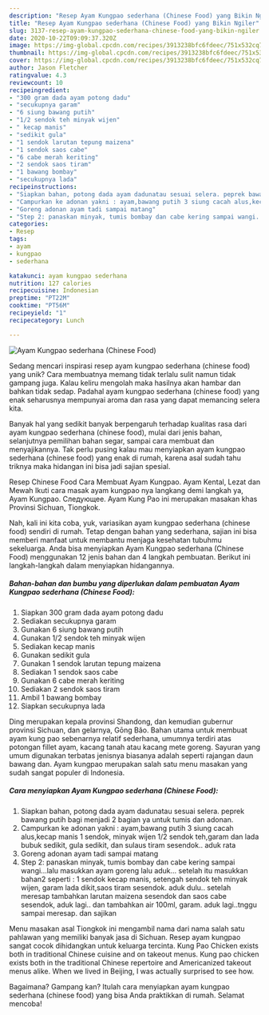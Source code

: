 ```yaml
---
description: "Resep Ayam Kungpao sederhana (Chinese Food) yang Bikin Ngiler"
title: "Resep Ayam Kungpao sederhana (Chinese Food) yang Bikin Ngiler"
slug: 3137-resep-ayam-kungpao-sederhana-chinese-food-yang-bikin-ngiler
date: 2020-10-22T09:09:37.320Z
image: https://img-global.cpcdn.com/recipes/3913238bfc6fdeec/751x532cq70/ayam-kungpao-sederhana-chinese-food-foto-resep-utama.jpg
thumbnail: https://img-global.cpcdn.com/recipes/3913238bfc6fdeec/751x532cq70/ayam-kungpao-sederhana-chinese-food-foto-resep-utama.jpg
cover: https://img-global.cpcdn.com/recipes/3913238bfc6fdeec/751x532cq70/ayam-kungpao-sederhana-chinese-food-foto-resep-utama.jpg
author: Jason Fletcher
ratingvalue: 4.3
reviewcount: 10
recipeingredient:
- "300 gram dada ayam potong dadu"
- "secukupnya garam"
- "6 siung bawang putih"
- "1/2 sendok teh minyak wijen"
- " kecap manis"
- "sedikit gula"
- "1 sendok larutan tepung maizena"
- "1 sendok saos cabe"
- "6 cabe merah keriting"
- "2 sendok saos tiram"
- "1 bawang bombay"
- "secukupnya lada"
recipeinstructions:
- "Siapkan bahan, potong dada ayam dadunatau sesuai selera. peprek bawang putih bagi menjadi 2 bagian ya untuk tumis dan adonan."
- "Campurkan ke adonan yakni : ayam,bawang putih 3 siung cacah alus,kecap manis 1 sendok, minyak wijen 1/2 sendok teh,garam dan lada bubuk sedikit, gula sedikit, dan sulaus tiram sesendok.. aduk rata"
- "Goreng adonan ayam tadi sampai matang"
- "Step 2: panaskan minyak, tumis bombay dan cabe kering sampai wangi...lalu masukkan ayam goreng lalu aduk... setelah itu masukkan bahan2 seperti : 1 sendok kecap manis, setengah sendok teh minyak wijen, garam lada dikit,saos tiram sesendok. aduk dulu.. setelah meresap tambahkan larutan maizena sesendok dan saos cabe sesendok, aduk lagi.. dan tambahkan air 100ml, garam. aduk lagi..tnggu sampai meresap. dan sajikan"
categories:
- Resep
tags:
- ayam
- kungpao
- sederhana

katakunci: ayam kungpao sederhana 
nutrition: 127 calories
recipecuisine: Indonesian
preptime: "PT22M"
cooktime: "PT56M"
recipeyield: "1"
recipecategory: Lunch

---
```



![Ayam Kungpao sederhana (Chinese Food)](https://img-global.cpcdn.com/recipes/3913238bfc6fdeec/751x532cq70/ayam-kungpao-sederhana-chinese-food-foto-resep-utama.jpg)

Sedang mencari inspirasi resep ayam kungpao sederhana (chinese food) yang unik? Cara membuatnya memang tidak terlalu sulit namun tidak gampang juga. Kalau keliru mengolah maka hasilnya akan hambar dan bahkan tidak sedap. Padahal ayam kungpao sederhana (chinese food) yang enak seharusnya mempunyai aroma dan rasa yang dapat memancing selera kita.

Banyak hal yang sedikit banyak berpengaruh terhadap kualitas rasa dari ayam kungpao sederhana (chinese food), mulai dari jenis bahan, selanjutnya pemilihan bahan segar, sampai cara membuat dan menyajikannya. Tak perlu pusing kalau mau menyiapkan ayam kungpao sederhana (chinese food) yang enak di rumah, karena asal sudah tahu triknya maka hidangan ini bisa jadi sajian spesial.

Resep Chinese Food Cara Membuat Ayam Kungpao. Ayam Kental, Lezat dan Mewah Ikuti cara masak ayam kungpao nya langkang demi langkah ya, Ayam Kungpao. Следующее. Ayam Kung Pao ini merupakan masakan khas Provinsi Sichuan, Tiongkok.


Nah, kali ini kita coba, yuk, variasikan ayam kungpao sederhana (chinese food) sendiri di rumah. Tetap dengan bahan yang sederhana, sajian ini bisa memberi manfaat untuk membantu menjaga kesehatan tubuhmu sekeluarga. Anda bisa menyiapkan Ayam Kungpao sederhana (Chinese Food) menggunakan 12 jenis bahan dan 4 langkah pembuatan. Berikut ini langkah-langkah dalam menyiapkan hidangannya.

<!--inarticleads1-->

##### Bahan-bahan dan bumbu yang diperlukan dalam pembuatan Ayam Kungpao sederhana (Chinese Food):

1. Siapkan 300 gram dada ayam potong dadu
1. Sediakan secukupnya garam
1. Gunakan 6 siung bawang putih
1. Gunakan 1/2 sendok teh minyak wijen
1. Sediakan  kecap manis
1. Gunakan sedikit gula
1. Gunakan 1 sendok larutan tepung maizena
1. Sediakan 1 sendok saos cabe
1. Gunakan 6 cabe merah keriting
1. Sediakan 2 sendok saos tiram
1. Ambil 1 bawang bombay
1. Siapkan secukupnya lada


Ding merupakan kepala provinsi Shandong, dan kemudian gubernur provinsi Sichuan, dan gelarnya, Gōng Bǎo. Bahan utama untuk membuat ayam kung pao sebenarnya relatif sederhana, umumnya terdiri atas potongan fillet ayam, kacang tanah atau kacang mete goreng. Sayuran yang umum digunakan terbatas jenisnya biasanya adalah seperti rajangan daun bawang dan. Ayam kungpao merupakan salah satu menu masakan yang sudah sangat populer di Indonesia. 

<!--inarticleads2-->

##### Cara menyiapkan Ayam Kungpao sederhana (Chinese Food):

1. Siapkan bahan, potong dada ayam dadunatau sesuai selera. peprek bawang putih bagi menjadi 2 bagian ya untuk tumis dan adonan.
1. Campurkan ke adonan yakni : ayam,bawang putih 3 siung cacah alus,kecap manis 1 sendok, minyak wijen 1/2 sendok teh,garam dan lada bubuk sedikit, gula sedikit, dan sulaus tiram sesendok.. aduk rata
1. Goreng adonan ayam tadi sampai matang
1. Step 2: panaskan minyak, tumis bombay dan cabe kering sampai wangi...lalu masukkan ayam goreng lalu aduk... setelah itu masukkan bahan2 seperti : 1 sendok kecap manis, setengah sendok teh minyak wijen, garam lada dikit,saos tiram sesendok. aduk dulu.. setelah meresap tambahkan larutan maizena sesendok dan saos cabe sesendok, aduk lagi.. dan tambahkan air 100ml, garam. aduk lagi..tnggu sampai meresap. dan sajikan


Menu masakan asal Tiongkok ini mengambil nama dari nama salah satu pahlawan yang memiliki banyak jasa di Sichuan. Resep ayam kungpao sangat cocok dihidangkan untuk keluarga tercinta. Kung Pao Chicken exists both in traditional Chinese cuisine and on takeout menus. Kung pao chicken exists both in the traditional Chinese repertoire and Americanized takeout menus alike. When we lived in Beijing, I was actually surprised to see how. 

Bagaimana? Gampang kan? Itulah cara menyiapkan ayam kungpao sederhana (chinese food) yang bisa Anda praktikkan di rumah. Selamat mencoba!
